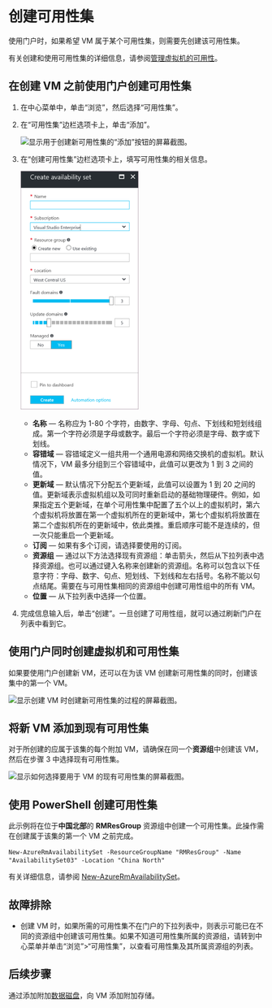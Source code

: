 <!-- Ibiza portal: tested -->

<properties
	pageTitle="创建 VM 可用性集 | Azure"
	description="了解如何通过 Azure 门户预览或 PowerShell，使用 Resource Manager 部署模型为虚拟机创建可用性集。"
	keywords="可用性集"
	services="virtual-machines-windows"
	documentationCenter=""
	authors="cynthn"
	manager="timlt"
	editor=""
	tags="azure-resource-manager"/>
<tags
	ms.service="virtual-machines-windows"
	ms.workload="infrastructure-services"
	ms.tgt_pltfrm="vm-windows"
	ms.devlang="na"
	ms.topic="article"
	ms.date="06/17/2016"
	wacn.date="07/11/2016"
	ms.author="cynthn"/>


# 创建可用性集 

使用门户时，如果希望 VM 属于某个可用性集，则需要先创建该可用性集。

有关创建和使用可用性集的详细信息，请参阅[管理虚拟机的可用性](/documentation/articles/virtual-machines-windows-manage-availability/)。


## 在创建 VM 之前使用门户创建可用性集

1. 在中心菜单中，单击“浏览”，然后选择“可用性集”。

2. 在“可用性集”边栏选项卡上，单击“添加”。

	![显示用于创建新可用性集的“添加”按钮的屏幕截图。](./media/virtual-machines-windows-create-availability-set/add-availability-set.png)

3. 在“创建可用性集”边栏选项卡上，填写可用性集的相关信息。

	![显示创建可用性集时需要输入的信息的屏幕截图。](./media/virtual-machines-windows-create-availability-set/create-availability-set.png)

	- **名称** — 名称应为 1-80 个字符，由数字、字母、句点、下划线和短划线组成。第一个字符必须是字母或数字。最后一个字符必须是字母、数字或下划线。
	- **容错域** — 容错域定义一组共用一个通用电源和网络交换机的虚拟机。默认情况下，VM 最多分组到三个容错域中，此值可以更改为 1 到 3 之间的值。
	- **更新域** — 默认情况下分配五个更新域，此值可以设置为 1 到 20 之间的值。更新域表示虚拟机组以及可同时重新启动的基础物理硬件。例如，如果指定五个更新域，在单个可用性集中配置了五个以上的虚拟机时，第六个虚拟机将放置在第一个虚拟机所在的更新域中，第七个虚拟机将放置在第二个虚拟机所在的更新域中，依此类推。重启顺序可能不是连续的，但一次只能重启一个更新域。
	- **订阅** — 如果有多个订阅，请选择要使用的订阅。
	- **资源组** — 通过以下方法选择现有资源组：单击箭头，然后从下拉列表中选择资源组。也可以通过键入名称来创建新的资源组。名称可以包含以下任意字符：字母、数字、句点、短划线、下划线和左右括号。名称不能以句点结尾。需要在与可用性集相同的资源组中创建可用性组中的所有 VM。
	- **位置** — 从下拉列表中选择一个位置。

4. 完成信息输入后，单击“创建”。一旦创建了可用性组，就可以通过刷新门户在列表中看到它。

## 使用门户同时创建虚拟机和可用性集

如果要使用门户创建新 VM，还可以在为该 VM 创建新可用性集的同时，创建该集中的第一个 VM。

![显示创建 VM 时创建新可用性集的过程的屏幕截图。](./media/virtual-machines-windows-create-availability-set/new-vm-avail-set.png)


## 将新 VM 添加到现有可用性集

对于所创建的应属于该集的每个附加 VM，请确保在同一个**资源组**中创建该 VM，然后在步骤 3 中选择现有可用性集。

![显示如何选择要用于 VM 的现有可用性集的屏幕截图。](./media/virtual-machines-windows-create-availability-set/add-vm-to-set.png)



## 使用 PowerShell 创建可用性集

此示例将在位于**中国北部**的 **RMResGroup** 资源组中创建一个可用性集。此操作需在创建属于该集的第一个 VM 之前完成。

	New-AzureRmAvailabilitySet -ResourceGroupName "RMResGroup" -Name "AvailabilitySet03" -Location "China North"
	
有关详细信息，请参阅 [New-AzureRmAvailabilitySet](https://msdn.microsoft.com/zh-cn/library/mt619453.aspx)。


## 故障排除

- 创建 VM 时，如果所需的可用性集不在门户的下拉列表中，则表示可能已在不同的资源组中创建该可用性集。如果不知道可用性集所属的资源组，请转到中心菜单并单击“浏览”>“可用性集”，以查看可用性集及其所属资源组的列表。


## 后续步骤

通过添加附加[数据磁盘](/documentation/articles/virtual-machines-windows-attach-disk-portal/)，向 VM 添加附加存储。

<!---HONumber=Mooncake_0704_2016-->